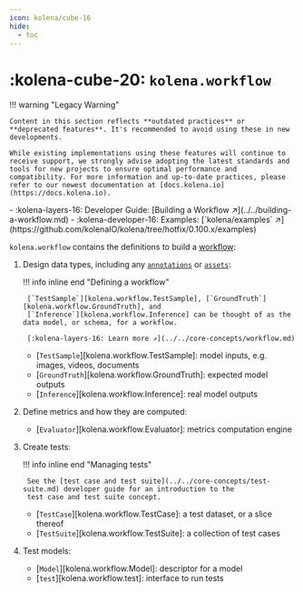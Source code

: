 ```yaml
---
icon: kolena/cube-16
hide:
  - toc
---
```


# :kolena-cube-20: `kolena.workflow`

!!! warning "Legacy Warning"

    Content in this section reflects **outdated practices** or **deprecated features**. It's recommended to avoid using these in new developments.

    While existing implementations using these features will continue to receive support, we strongly advise adopting the latest standards and tools for new projects to ensure optimal performance and compatibility. For more information and up-to-date practices, please refer to our newest documentation at [docs.kolena.io](https://docs.kolena.io).


<div class="grid cards" markdown>
- :kolena-layers-16: Developer Guide: [Building a Workflow ↗](../../building-a-workflow.md)
- :kolena-developer-16: Examples: [`kolena/examples` ↗](https://github.com/kolenaIO/kolena/tree/hotfix/0.100.x/examples)
</div>

`kolena.workflow` contains the definitions to build a [workflow](../../core-concepts/workflow.md):

1. Design data types, including any [`annotations`](annotation.md) or [`assets`](asset.md):

    !!! info inline end "Defining a workflow"

        [`TestSample`][kolena.workflow.TestSample], [`GroundTruth`][kolena.workflow.GroundTruth], and
        [`Inference`][kolena.workflow.Inference] can be thought of as the data model, or schema, for a workflow.

        [:kolena-layers-16: Learn more ↗](../../core-concepts/workflow.md)

    - [`TestSample`][kolena.workflow.TestSample]: model inputs, e.g. images, videos, documents
    - [`GroundTruth`][kolena.workflow.GroundTruth]: expected model outputs
    - [`Inference`][kolena.workflow.Inference]: real model outputs

2. Define metrics and how they are computed:

    - [`Evaluator`][kolena.workflow.Evaluator]: metrics computation engine

3. Create tests:

    !!! info inline end "Managing tests"

        See the [test case and test suite](../../core-concepts/test-suite.md) developer guide for an introduction to the
        test case and test suite concept.

    - [`TestCase`][kolena.workflow.TestCase]: a test dataset, or a slice thereof
    - [`TestSuite`][kolena.workflow.TestSuite]: a collection of test cases

4. Test models:

    - [`Model`][kolena.workflow.Model]: descriptor for a model
    - [`test`][kolena.workflow.test]: interface to run tests
